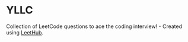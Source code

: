 # YLLC
Collection of LeetCode questions to ace the coding interview! - Created using [LeetHub](https://github.com/QasimWani/LeetHub).
